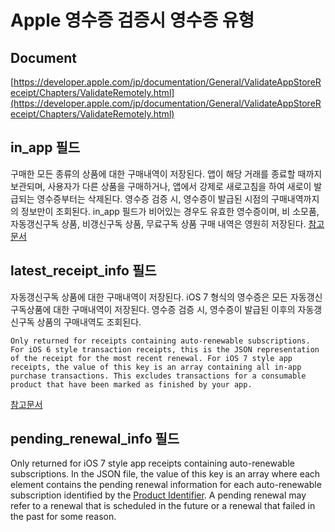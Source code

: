 # Apple 영수증 검증시 영수증 유형

## Document
[https://developer.apple.com/jp/documentation/General/ValidateAppStoreReceipt/Chapters/ValidateRemotely.html](https://developer.apple.com/jp/documentation/General/ValidateAppStoreReceipt/Chapters/ValidateRemotely.html)

## in_app 필드
구매한 모든 종류의 상품에 대한 구매내역이 저장된다. 앱이 해당 거래를 종료할 때까지 보관되며, 사용자가 다른 상품을 구매하거나, 앱에서 강제로 새로고침을 하여 새로이 발급되는 영수증부터는 삭제된다.
영수증 검증 시, 영수증이 발급된 시점의 구매내역까지의 정보만이 조회된다.
in_app 필드가 비어있는 경우도 유효한 영수증이며, 비 소모품, 자동갱신구독 상품, 비갱신구독 상품, 무료구독 상품 구매 내역은 영원히 저장된다.
[참고문서](https://developer.apple.com/library/archive/releasenotes/General/ValidateAppStoreReceipt/Chapters/ReceiptFields.html#//apple_ref/doc/uid/TP40010573-CH106-SW1)

## latest_receipt_info 필드
자동갱신구독 상품에 대한 구매내역이 저장된다. iOS 7 형식의 영수증은 모든 자동갱신구독상품에 대한 구매내역이 저장된다.
영수증 검증 시, 영수증이 발급된 이후의 자동갱신구독 상품의 구매내역도 조회된다.
```
Only returned for receipts containing auto-renewable subscriptions. For iOS 6 style transaction receipts, this is the JSON representation of the receipt for the most recent renewal. For iOS 7 style app receipts, the value of this key is an array containing all in-app purchase transactions. This excludes transactions for a consumable product that have been marked as finished by your app.
```
[참고문서](https://developer.apple.com/library/archive/releasenotes/General/ValidateAppStoreReceipt/Chapters/ValidateRemotely.html#//apple_ref/doc/uid/TP40010573-CH104-SW1)

## pending_renewal_info 필드
Only returned for iOS 7 style app receipts containing auto-renewable subscriptions. In the JSON file, the value of this key is an array where each element contains the pending renewal information for each auto-renewable subscription identified by the [Product Identifier](https://developer.apple.com/library/archive/releasenotes/General/ValidateAppStoreReceipt/Chapters/ReceiptFields.html#//apple_ref/doc/uid/TP40010573-CH106-SW11). A pending renewal may refer to a renewal that is scheduled in the future or a renewal that failed in the past for some reason.